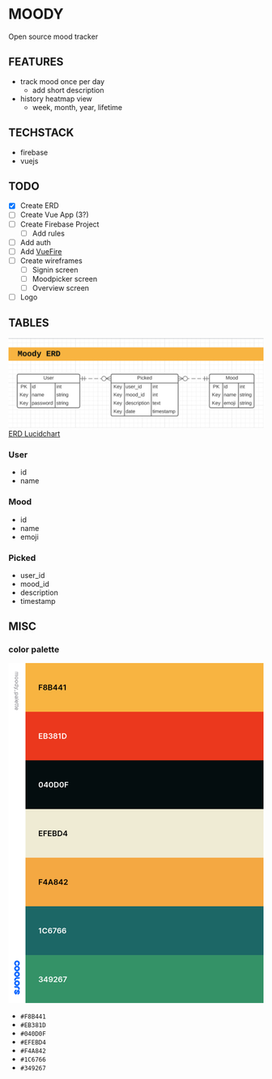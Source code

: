 # MOODY

Open source mood tracker

## FEATURES

- track mood once per day
  - add short description
- history heatmap view
  - week, month, year, lifetime

## TECHSTACK

- firebase
- vuejs

## TODO

- [x] Create ERD
- [ ] Create Vue App (3?)
- [ ] Create Firebase Project
  - [ ] Add rules
- [ ] Add auth
- [ ] Add [VueFire](https://github.com/vuejs/vuefire/tree/master/packages/vuexfire)
- [ ] Create wireframes
  - [ ] Signin screen
  - [ ] Moodpicker screen
  - [ ] Overview screen
- [ ] Logo

## TABLES

![ERD](docs/erd.png)
[ERD Lucidchart](https://app.lucidchart.com/invitations/accept/ea5ea308-100d-422d-904e-8341194502ce)

### User

- id
- name

### Mood

- id
- name
- emoji

### Picked

- user_id
- mood_id
- description
- timestamp

###

## MISC

### color palette

![color_palette](docs/colors.png)

- `#F8B441`
- `#EB381D`
- `#040D0F`
- `#EFEBD4`
- `#F4A842`
- `#1C6766`
- `#349267`
